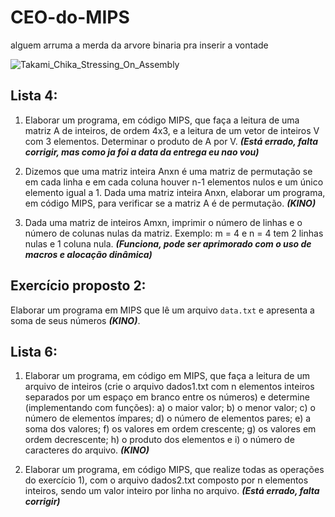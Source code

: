 # CEO-do-MIPS

alguem arruma a merda da arvore binaria pra inserir a vontade

![Takami_Chika_Stressing_On_Assembly](https://user-images.githubusercontent.com/42080804/163895389-1f90c01b-9461-4e85-ab20-d5688006195b.png)

## Lista 4:

1) Elaborar um programa, em código MIPS, que faça a leitura de uma matriz A de inteiros,
de ordem 4x3, e a leitura de um vetor de inteiros V com 3 elementos. Determinar o
produto de A por V. ***(Está errado, falta corrigir, mas como ja foi a data da entrega eu nao vou)***

2) Dizemos que uma matriz inteira Anxn é uma matriz de permutação se em cada linha
e em cada coluna houver n-1 elementos nulos e um único elemento igual a 1. Dada uma matriz inteira Anxn, elaborar um programa, em código MIPS, para verificar
se a matriz A é de permutação. ***(KINO)***

3) Dada uma matriz de inteiros Amxn, imprimir o número de linhas e o número de colunas nulas da matriz. Exemplo: m = 4 e n = 4 tem 2 linhas nulas e 1 coluna nula. ***(Funciona, pode ser aprimorado com o uso de macros e alocação dinâmica)***


## Exercício proposto 2:
Elaborar um programa em MIPS que lê um arquivo `data.txt` e apresenta a soma de seus números ***(KINO)***.

## Lista 6:

1) Elaborar um programa, em código em MIPS, que faça a leitura de um arquivo de inteiros (crie o arquivo dados1.txt com n elementos inteiros separados por um espaço em branco entre os números) e determine (implementando com funções): a) o maior valor; b) o menor valor; c) o número de elementos ímpares; d) o número de elementos pares; e) a soma dos valores; f) os valores em ordem crescente; g) os valores em ordem decrescente; h) o produto dos elementos e i) o número de caracteres do arquivo. ***(KINO)***

2) Elaborar um programa, em código MIPS, que realize todas as operações do exercício 1), com o arquivo dados2.txt composto por n elementos inteiros, sendo um valor inteiro por linha no arquivo. ***(Está errado, falta corrigir)***

